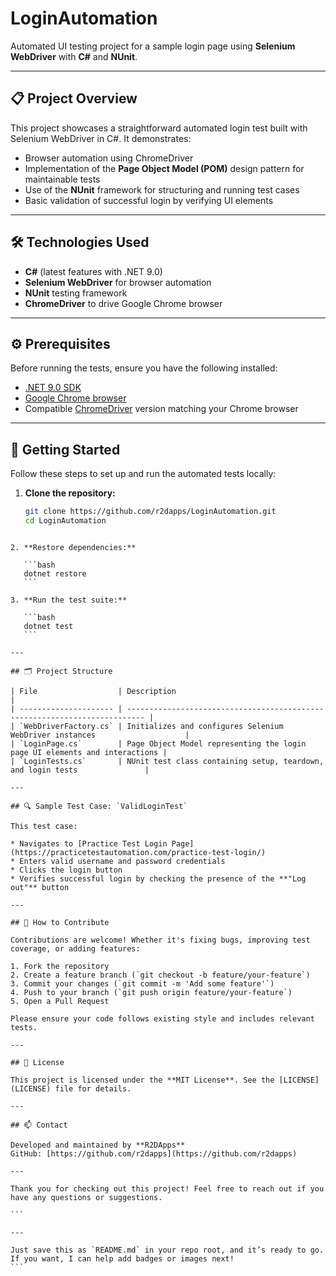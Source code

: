 
# LoginAutomation

Automated UI testing project for a sample login page using **Selenium WebDriver** with **C#** and **NUnit**.

---

## 📋 Project Overview

This project showcases a straightforward automated login test built with Selenium WebDriver in C#. It demonstrates:

- Browser automation using ChromeDriver  
- Implementation of the **Page Object Model (POM)** design pattern for maintainable tests  
- Use of the **NUnit** framework for structuring and running test cases  
- Basic validation of successful login by verifying UI elements  

---

## 🛠️ Technologies Used

- **C#** (latest features with .NET 9.0)  
- **Selenium WebDriver** for browser automation  
- **NUnit** testing framework  
- **ChromeDriver** to drive Google Chrome browser  

---

## ⚙️ Prerequisites

Before running the tests, ensure you have the following installed:

- [.NET 9.0 SDK](https://dotnet.microsoft.com/en-us/download/dotnet/9.0)  
- [Google Chrome browser](https://www.google.com/chrome/)  
- Compatible [ChromeDriver](https://sites.google.com/chromium.org/driver/) version matching your Chrome browser  

---

## 🚀 Getting Started

Follow these steps to set up and run the automated tests locally:

1. **Clone the repository:**

   ```bash
   git clone https://github.com/r2dapps/LoginAutomation.git
   cd LoginAutomation
````

2. **Restore dependencies:**

   ```bash
   dotnet restore
   ```

3. **Run the test suite:**

   ```bash
   dotnet test
   ```

---

## 🗂️ Project Structure

| File                  | Description                                                                |
| --------------------- | -------------------------------------------------------------------------- |
| `WebDriverFactory.cs` | Initializes and configures Selenium WebDriver instances                    |
| `LoginPage.cs`        | Page Object Model representing the login page UI elements and interactions |
| `LoginTests.cs`       | NUnit test class containing setup, teardown, and login tests               |

---

## 🔍 Sample Test Case: `ValidLoginTest`

This test case:

* Navigates to [Practice Test Login Page](https://practicetestautomation.com/practice-test-login/)
* Enters valid username and password credentials
* Clicks the login button
* Verifies successful login by checking the presence of the **"Log out"** button

---

## 🤝 How to Contribute

Contributions are welcome! Whether it's fixing bugs, improving test coverage, or adding features:

1. Fork the repository
2. Create a feature branch (`git checkout -b feature/your-feature`)
3. Commit your changes (`git commit -m 'Add some feature'`)
4. Push to your branch (`git push origin feature/your-feature`)
5. Open a Pull Request

Please ensure your code follows existing style and includes relevant tests.

---

## 📄 License

This project is licensed under the **MIT License**. See the [LICENSE](LICENSE) file for details.

---

## 📫 Contact

Developed and maintained by **R2DApps**
GitHub: [https://github.com/r2dapps](https://github.com/r2dapps)

---

Thank you for checking out this project! Feel free to reach out if you have any questions or suggestions.

```

---

Just save this as `README.md` in your repo root, and it’s ready to go. If you want, I can help add badges or images next!
```
